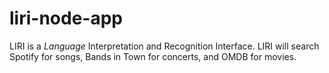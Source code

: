 # liri-node-app
LIRI is a _Language_ Interpretation and Recognition Interface. LIRI will search Spotify for songs, Bands in Town for concerts, and OMDB for movies.

